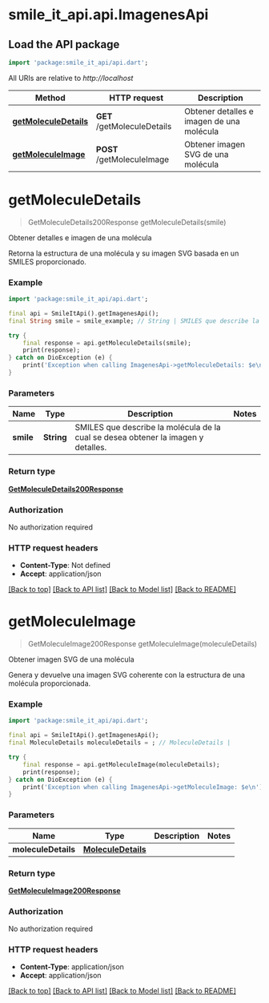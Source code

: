 # smile_it_api.api.ImagenesApi

## Load the API package
```dart
import 'package:smile_it_api/api.dart';
```

All URIs are relative to *http://localhost*

Method | HTTP request | Description
------------- | ------------- | -------------
[**getMoleculeDetails**](ImagenesApi.md#getmoleculedetails) | **GET** /getMoleculeDetails | Obtener detalles e imagen de una molécula
[**getMoleculeImage**](ImagenesApi.md#getmoleculeimage) | **POST** /getMoleculeImage | Obtener imagen SVG de una molécula


# **getMoleculeDetails**
> GetMoleculeDetails200Response getMoleculeDetails(smile)

Obtener detalles e imagen de una molécula

Retorna la estructura de una molécula y su imagen SVG basada en un SMILES proporcionado.

### Example
```dart
import 'package:smile_it_api/api.dart';

final api = SmileItApi().getImagenesApi();
final String smile = smile_example; // String | SMILES que describe la molécula de la cual se desea obtener la imagen y detalles.

try {
    final response = api.getMoleculeDetails(smile);
    print(response);
} catch on DioException (e) {
    print('Exception when calling ImagenesApi->getMoleculeDetails: $e\n');
}
```

### Parameters

Name | Type | Description  | Notes
------------- | ------------- | ------------- | -------------
 **smile** | **String**| SMILES que describe la molécula de la cual se desea obtener la imagen y detalles. | 

### Return type

[**GetMoleculeDetails200Response**](GetMoleculeDetails200Response.md)

### Authorization

No authorization required

### HTTP request headers

 - **Content-Type**: Not defined
 - **Accept**: application/json

[[Back to top]](#) [[Back to API list]](../README.md#documentation-for-api-endpoints) [[Back to Model list]](../README.md#documentation-for-models) [[Back to README]](../README.md)

# **getMoleculeImage**
> GetMoleculeImage200Response getMoleculeImage(moleculeDetails)

Obtener imagen SVG de una molécula

Genera y devuelve una imagen SVG coherente con la estructura de una molécula proporcionada.

### Example
```dart
import 'package:smile_it_api/api.dart';

final api = SmileItApi().getImagenesApi();
final MoleculeDetails moleculeDetails = ; // MoleculeDetails | 

try {
    final response = api.getMoleculeImage(moleculeDetails);
    print(response);
} catch on DioException (e) {
    print('Exception when calling ImagenesApi->getMoleculeImage: $e\n');
}
```

### Parameters

Name | Type | Description  | Notes
------------- | ------------- | ------------- | -------------
 **moleculeDetails** | [**MoleculeDetails**](MoleculeDetails.md)|  | 

### Return type

[**GetMoleculeImage200Response**](GetMoleculeImage200Response.md)

### Authorization

No authorization required

### HTTP request headers

 - **Content-Type**: application/json
 - **Accept**: application/json

[[Back to top]](#) [[Back to API list]](../README.md#documentation-for-api-endpoints) [[Back to Model list]](../README.md#documentation-for-models) [[Back to README]](../README.md)

